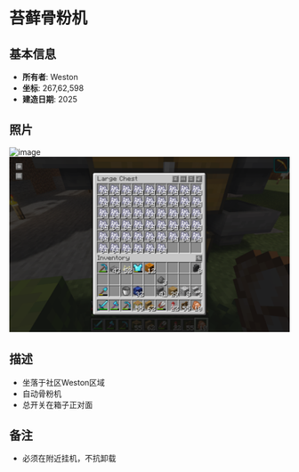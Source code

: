# 苔藓骨粉机

## 基本信息
- **所有者**: Weston
- **坐标**: 267,62,598
- **建造日期**: 2025

## 照片
![image](/Pictures/Weston_Bo1.png)
![image](/Pictures/Weston_Bo2.png)


## 描述
- 坐落于社区Weston区域
- 自动骨粉机
- 总开关在箱子正对面

## 备注
- 必须在附近挂机，不抗卸载
